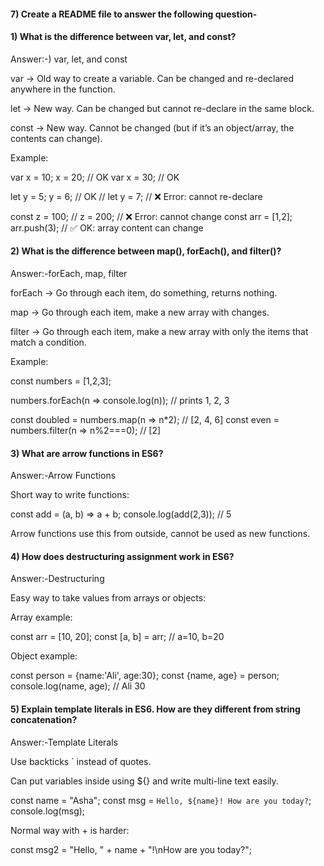 #### 7) Create a README file to answer the following question-


#### 1) What is the difference between var, let, and const?
Answer:-) var, let, and const

var → Old way to create a variable. Can be changed and re-declared anywhere in the function.

let → New way. Can be changed but cannot re-declare in the same block.

const → New way. Cannot be changed (but if it’s an object/array, the contents can change).

Example:

var x = 10;
x = 20;          // OK
var x = 30;      // OK

let y = 5;
y = 6;           // OK
// let y = 7;    // ❌ Error: cannot re-declare

const z = 100;
// z = 200;      // ❌ Error: cannot change
const arr = [1,2];
arr.push(3);     // ✅ OK: array content can change

#### 2) What is the difference between map(), forEach(), and filter()? 
Answer:-forEach, map, filter

forEach → Go through each item, do something, returns nothing.

map → Go through each item, make a new array with changes.

filter → Go through each item, make a new array with only the items that match a condition.

Example:

const numbers = [1,2,3];

numbers.forEach(n => console.log(n));     // prints 1, 2, 3

const doubled = numbers.map(n => n*2);   // [2, 4, 6]
const even = numbers.filter(n => n%2===0); // [2]

#### 3) What are arrow functions in ES6?
Answer:-Arrow Functions

Short way to write functions:

const add = (a, b) => a + b;
console.log(add(2,3)); // 5

Arrow functions use this from outside, cannot be used as new functions.

#### 4) How does destructuring assignment work in ES6?
Answer:-Destructuring

Easy way to take values from arrays or objects:

Array example:

const arr = [10, 20];
const [a, b] = arr;  // a=10, b=20

Object example:

const person = {name:'Ali', age:30};
const {name, age} = person;
console.log(name, age); // Ali 30

#### 5) Explain template literals in ES6. How are they different from string concatenation?
Answer:-Template Literals

Use backticks ` instead of quotes.

Can put variables inside using ${} and write multi-line text easily.

const name = "Asha";
const msg = `Hello, ${name}!
How are you today?`;
console.log(msg);

Normal way with + is harder:

const msg2 = "Hello, " + name + "!\nHow are you today?";
